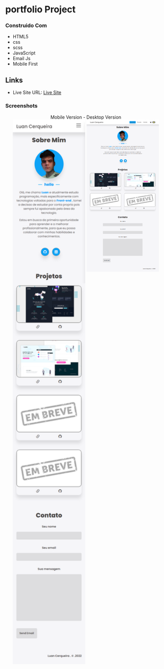# portfolio Project

### Construido Com

- HTML5 
- css
- scss
- JavaScript
- Email Js
- Mobile First

## Links

- Live Site URL: [Live Site]()

### Screenshots 

<div align="center">
Mobile Version - Desktop Version <br>
<a href="img/readme/portfolio-mobile" target="_blank"><img src="img/readme/portfolio-mobile.png" width="45%" height="60%"/></a> 
<a href="img/readme/portfolio-desktop" target="_blank"><img src="img/readme/portfolio-desktop.png" width="45%" height="60%" align="top"/></a> 
</div>

